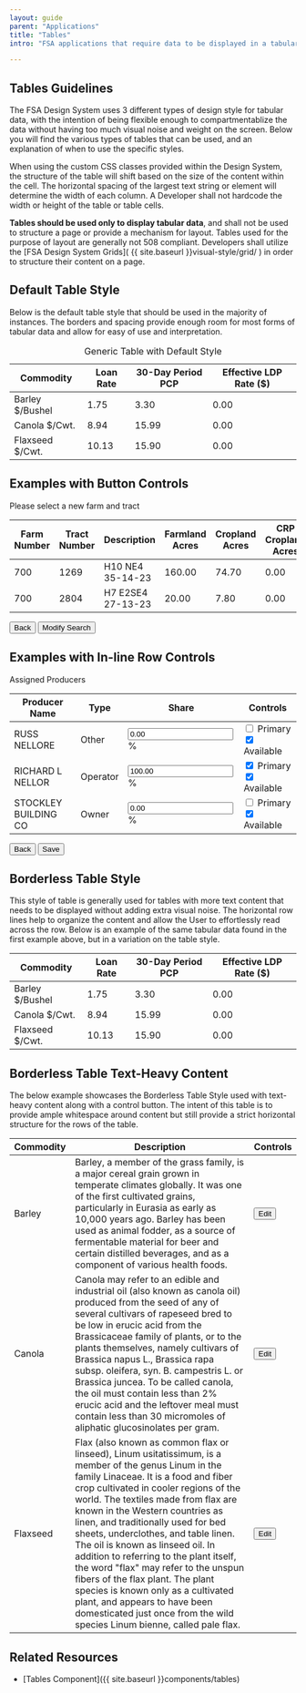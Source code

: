 ```yaml
---
layout: guide
parent: "Applications"
title: "Tables"
intro: "FSA applications that require data to be displayed in a tabular format shall use the below guidelines to maintain consistency."

---
```


## Tables Guidelines

The FSA Design System uses 3 different types of design style for tabular data, with the intention of being flexible enough to compartmentablize the data without having too much visual noise and weight on the screen. Below you will find the various types of tables that can be used, and an explanation of when to use the specific styles.

When using the custom CSS classes provided within the Design System, the structure of the table will shift based on the size of the content within the cell. The horizontal spacing of the largest text string or element will determine the width of each column. A Developer shall not hardcode the width or height of the table or table cells.

__Tables should be used only to display tabular data__, and shall not be used to structure a page or provide a mechanism for layout. Tables used for the purpose of layout are generally not 508 compliant. Developers shall utilize the [FSA Design System Grids]( {{ site.baseurl }}visual-style/grid/ ) in order to structure their content on a page.

## Default Table Style

Below is the default table style that should be used in the majority of instances. The borders and spacing provide enough room for most forms of tabular data and allow for easy of use and interpretation.

<table class="fsa-table">
    <caption>Generic Table with Default Style</caption>
  <thead>
    <tr>
      <th scope="col">Commodity</th>
      <th scope="col">Loan Rate</th>
      <th scope="col">30-Day Period PCP</th>
      <th scope="col">Effective LDP Rate ($)</th>
    </tr>
  </thead>
  <tbody>
    <tr>
      <td>Barley $/Bushel</td>
      <td>1.75</td>
      <td>3.30</td>
      <td>0.00</td>
    </tr>
    <tr>
      <td>Canola $/Cwt.</td>
      <td>8.94</td>
      <td>15.99</td>
      <td>0.00</td>
    </tr>
    <tr>
      <td>Flaxseed $/Cwt.</td>
      <td>10.13</td>
      <td>15.90</td>
      <td>0.00</td>
    </tr>
  </tbody>
</table>

## Examples with Button Controls

<caption>Please select a new farm and tract</caption>
<table class="fsa-table">
  <thead>
    <tr>
      <th scope="col">Farm Number</th>
      <th scope="col">Tract Number</th>
      <th scope="col">Description</th>
      <th scope="col">Farmland Acres</th>
      <th scope="col">Cropland Acres</th>
      <th scope="col">CRP Cropland Acres</th>
      <th scope="col">CRP MPL Acres</th>
      <th scope="col">Controls</th>
    </tr>
  </thead>
  <tbody>
    <tr>
      <td>700</td>
      <td>1269</td>
      <td>H10 NE4 35-14-23</td>
      <td>160.00</td>
      <td>74.70</td>
      <td>0.00</td>
      <td>0.00</td>
      <td><button class="fsa-btn fsa-btn--primary" type="button">Save</button></td>
    </tr>
    <tr>
      <td>700</td>
      <td>2804</td>
      <td>H7 E2SE4 27-13-23</td>
      <td>20.00</td>
      <td>7.80</td>
      <td>0.00</td>
      <td>0.00</td>
      <td><button class="fsa-btn fsa-btn--primary" type="button">Save</button></td>
    </tr>
    </tbody>
</table>

<button class="fsa-btn fsa-btn--secondary" type="button">Back</button> <button class="fsa-btn fsa-btn--secondary" type="button">Modify Search</button>

<!--

___


### Select Receipts for View
<div class="fsa-grid">
  <div class="fsa-grid__1/2"><strong>State:</strong> All states - 00</div>
  <div class="fsa-grid__1/2"><strong>Country:</strong> All counties - 00</div>
  <div class="fsa-grid__1/2"><strong>Commodity:</strong> Peanuts - All</div>
  <div class="fsa-grid__1/2"><strong>Crop Year:</strong> 2016</div>
  <div class="fsa-grid__1/2"><strong>Warehouse Code:</strong> 72150</div>
  <div class="fsa-grid__1/2"><strong>Filesequence Number:</strong> </div>
</div>

<div class="fsa-clearfix">
<div class="fsa-float--right">
    <button class="fsa-btn fsa-btn--secondary" type="button">FSA View</button> <button class="fsa-btn fsa-btn--secondary" type="button">Provider View</button>
</div>
</div>

<table class="fsa-table">
  <thead>
    <tr>
      <th scope="col">Farm Number</th>
      <th scope="col">Tract Number</th>
      <th scope="col">Description</th>
      <th scope="col">Farmland Acres</th>
      <th scope="col">Cropland Acres</th>
      <th scope="col">CRP Cropland Acres</th>
      <th scope="col">CRP MPL Acres</th>
      <th scope="col">Controls</th>
    </tr>
  </thead>
  <tbody>
    <tr>
      <td>700</td>
      <td>1269</td>
      <td>H10 NE4 35-14-23</td>
      <td>160.00</td>
      <td>74.70</td>
      <td>0.00</td>
      <td>0.00</td>
      <td><button class="fsa-btn fsa-btn--primary" type="button">Save</button></td>
    </tr>
    <tr>
      <td>700</td>
      <td>2804</td>
      <td>H7 E2SE4 27-13-23</td>
      <td>20.00</td>
      <td>7.80</td>
      <td>0.00</td>
      <td>0.00</td>
      <td><button class="fsa-btn fsa-btn--primary" type="button">Save</button></td>
    </tr>
    </tbody>
</table>

<button class="fsa-btn fsa-btn--secondary" type="button">Back</button> <button class="fsa-btn fsa-btn--secondary" type="button">Modify Search</button>
-->

## Examples with In-line Row Controls

<caption>Assigned Producers</caption>
<table class="fsa-table">
  <thead>
    <tr>
      <th scope="col">Producer Name</th>
      <th scope="col">Type</th>
      <th scope="col">Share</th>
      <th scope="col">Controls</th>
    </tr>
  </thead>
  <tbody>
    <tr>
      <td>RUSS NELLORE</td>
      <td>Other</td>
      <td><input class="fsa-input" type="text" name="1iuoytytesgdf" value="0.00" placeholder="Placeholder">%</td>
      <td><input class="fsa-checkbox" id="1p" type="checkbox" name="lorem-9683783" value="lorem-9683783">
  <label for="lorem-9683783">Primary</label> <input class="fsa-checkbox" id="1r" type="checkbox" checked="checked" name="avl" value="1">
  <label for="lorem-9683783">Available</label>
  </td>
    </tr>
    <tr>
      <td>RICHARD L NELLOR</td>
      <td>Operator</td>
      <td><input class="fsa-input" type="text" name="1iuoytytesgdf" value="100.00" placeholder="Placeholder">%</td>
      <td><input class="fsa-checkbox" id="1p" type="checkbox" checked="checked" name="lorem-9683783" value="lorem-9683783">
  <label for="lorem-9683783">Primary</label> <input class="fsa-checkbox" id="2r" type="checkbox" checked="checked" name="avl" value="1">
  <label for="lorem-9683783">Available</label>
  </td>
    </tr>
    <tr>
      <td>STOCKLEY BUILDING CO</td>
      <td>Owner</td>
      <td><input class="fsa-input" type="text" name="1iuoytytesgdf" value="0.00" placeholder="Placeholder">%</td>
      <td><input class="fsa-checkbox" id="1p" type="checkbox" name="lorem-9683783" value="lorem-9683783">
  <label for="lorem-9683783">Primary</label> <input class="fsa-checkbox" id="3r" type="checkbox" checked="checked" name="avl" value="1">
  <label for="lorem-9683783">Available</label>
  </td>
    </tr>
    </tbody>
</table>

<button class="fsa-btn fsa-btn--secondary" type="button">Back</button> <button class="fsa-btn fsa-btn--primary" type="button">Save</button>


## Borderless Table Style

This style of table is generally used for tables with more text content that needs to be displayed without adding extra visual noise. The horizontal row lines help to organize the content and allow the User to effortlessly read across the row. Below is an example of the same tabular data found in the first example above, but in a variation on the table style.

<table class="fsa-table fsa-table--borderless">
  <thead>
    <tr>
      <th scope="col">Commodity</th>
      <th scope="col">Loan Rate</th>
      <th scope="col">30-Day Period PCP</th>
      <th scope="col">Effective LDP Rate ($)</th>
    </tr>
  </thead>
  <tbody>
    <tr>
      <td>Barley $/Bushel</td>
      <td>1.75</td>
      <td>3.30</td>
      <td>0.00</td>
    </tr>
    <tr>
      <td>Canola $/Cwt.</td>
      <td>8.94</td>
      <td>15.99</td>
      <td>0.00</td>
    </tr>
    <tr>
      <td>Flaxseed $/Cwt.</td>
      <td>10.13</td>
      <td>15.90</td>
      <td>0.00</td>
    </tr>
  </tbody>
</table>


## Borderless Table Text-Heavy Content

The below example showcases the Borderless Table Style used with text-heavy content along with a control button. The intent of this table is to provide ample whitespace around content but still provide a strict horizontal structure for the rows of the table.

<table class="fsa-table fsa-table--borderless">
  <thead>
    <tr>
      <th scope="col">Commodity</th>
      <th scope="col">Description</th>
      <th scope="col">Controls</th>
    </tr>
  </thead>
  <tbody>
    <tr>
      <td>Barley</td>
      <td>Barley, a member of the grass family, is a major cereal grain grown in temperate climates globally. It was one of the first cultivated grains, particularly in Eurasia as early as 10,000 years ago. Barley has been used as animal fodder, as a source of fermentable material for beer and certain distilled beverages, and as a component of various health foods.</td>
      <td><button class="fsa-btn fsa-btn--secondary" type="button">Edit</button></td>
    </tr>
    <tr>
      <td>Canola</td>
      <td>Canola may refer to an edible and industrial oil (also known as canola oil) produced from the seed of any of several cultivars of rapeseed bred to be low in erucic acid from the Brassicaceae family of plants, or to the plants themselves, namely cultivars of Brassica napus L., Brassica rapa subsp. oleifera, syn. B. campestris L. or Brassica juncea. To be called canola, the oil must contain less than 2% erucic acid and the leftover meal must contain less than 30 micromoles of aliphatic glucosinolates per gram.</td>
      <td><button class="fsa-btn fsa-btn--secondary" type="button">Edit</button></td>
    </tr>
    <tr>
      <td>Flaxseed</td>
      <td>Flax (also known as common flax or linseed), Linum usitatissimum, is a member of the genus Linum in the family Linaceae. It is a food and fiber crop cultivated in cooler regions of the world. The textiles made from flax are known in the Western countries as linen, and traditionally used for bed sheets, underclothes, and table linen. The oil is known as linseed oil. In addition to referring to the plant itself, the word "flax" may refer to the unspun fibers of the flax plant. The plant species is known only as a cultivated plant, and appears to have been domesticated just once from the wild species Linum bienne, called pale flax.</td>
      <td><button class="fsa-btn fsa-btn--secondary" type="button">Edit</button></td>
    </tr>
  </tbody>
</table>


## Related Resources

 * [Tables Component]({{ site.baseurl }}components/tables)
